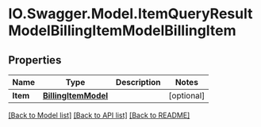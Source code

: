 # IO.Swagger.Model.ItemQueryResultModelBillingItemModelBillingItem
## Properties

Name | Type | Description | Notes
------------ | ------------- | ------------- | -------------
**Item** | [**BillingItemModel**](BillingItemModel.md) |  | [optional] 

[[Back to Model list]](../README.md#documentation-for-models) [[Back to API list]](../README.md#documentation-for-api-endpoints) [[Back to README]](../README.md)

